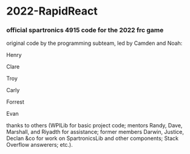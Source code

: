# 2022-RapidReact
### official spartronics 4915 code for the 2022 frc game

original code by the programming subteam, led by Camden and Noah:

Henry

Clare

Troy

Carly

Forrest

Evan

thanks to others (WPILib for basic project code; mentors Randy, Dave, Marshall, and Riyadth for assistance; former members Darwin, Justice, Declan &co for work on SpartronicsLib and other components; Stack Overflow answerers; etc.).
